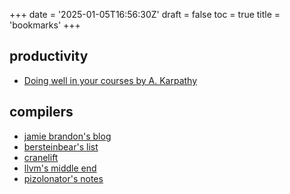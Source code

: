 +++
date = '2025-01-05T16:56:30Z'
draft = false
toc = true
title = 'bookmarks'
+++

## productivity

- [Doing well in your courses by A. Karpathy](https://cs.stanford.edu/people/karpathy/advice.html)

## compilers

- [jamie brandon's blog](https://www.scattered-thoughts.net/#zest)
- [bersteinbear's list](https://bernsteinbear.com/pl-resources/)
- [cranelift](https://github.com/bytecodealliance/wasmtime/blob/main/cranelift/docs/ir.md)
- [llvm's middle end](https://www.npopov.com/2023/04/07/LLVM-middle-end-pipeline.html)
- [pizolonator's notes](https://gist.github.com/pizlonator/cf1e72b8600b1437dda8153ea3fdb963)
